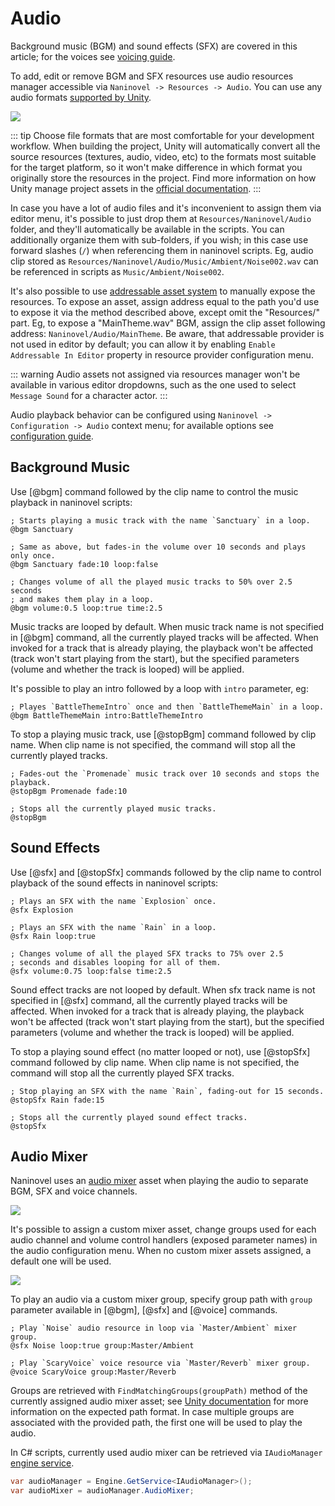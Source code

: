 # Audio

Background music (BGM) and sound effects (SFX) are covered in this article; for the voices see [voicing guide](/guide/voicing).

To add, edit or remove BGM and SFX resources use audio resources manager accessible via `Naninovel -> Resources -> Audio`. You can use any audio formats [supported by Unity](https://docs.unity3d.com/Manual/AudioFiles.html).

![](https://i.gyazo.com/cacdec36623dbbfcf9f49c594de53c0f.png)

::: tip
Choose file formats that are most comfortable for your development workflow. When building the project, Unity will automatically convert all the source resources (textures, audio, video, etc) to the formats most suitable for the target platform, so it won't make difference in which format you originally store the resources in the project. Find more information on how Unity manage project assets in the [official documentation](https://docs.unity3d.com/Manual/AssetWorkflow).
:::

In case you have a lot of audio files and it's inconvenient to assign them via editor menu, it's possible to just drop them at `Resources/Naninovel/Audio` folder, and they'll automatically be available in the scripts. You can additionally organize them with sub-folders, if you wish; in this case use forward slashes (`/`) when referencing them in naninovel scripts. Eg, audio clip stored as `Resources/Naninovel/Audio/Music/Ambient/Noise002.wav` can be referenced in scripts as `Music/Ambient/Noise002`.

It's also possible to use [addressable asset system](/guide/resource-providers#addressable) to manually expose the resources. To expose an asset, assign address equal to the path you'd use to expose it via the method described above, except omit the "Resources/" part. Eg, to expose a "MainTheme.wav" BGM, assign the clip asset following address: `Naninovel/Audio/MainTheme`. Be aware, that addressable provider is not used in editor by default; you can allow it by enabling `Enable Addressable In Editor` property in resource provider configuration menu.

::: warning
Audio assets not assigned via resources manager won't be available in various editor dropdowns, such as the one used to select `Message Sound` for a character actor.
:::

Audio playback behavior can be configured using `Naninovel -> Configuration -> Audio` context menu; for available options see [configuration guide](/guide/configuration#audio).

## Background Music

Use [@bgm] command followed by the clip name to control the music playback in naninovel scripts:

```nani
; Starts playing a music track with the name `Sanctuary` in a loop.
@bgm Sanctuary

; Same as above, but fades-in the volume over 10 seconds and plays only once.
@bgm Sanctuary fade:10 loop:false

; Changes volume of all the played music tracks to 50% over 2.5 seconds
; and makes them play in a loop.
@bgm volume:0.5 loop:true time:2.5
```

Music tracks are looped by default. When music track name is not specified in [@bgm] command, all the currently played tracks will be affected. When invoked for a track that is already playing, the playback won't be affected (track won't start playing from the start), but the specified parameters (volume and whether the track is looped) will be applied.

It's possible to play an intro followed by a loop with `intro` parameter, eg:

```nani
; Playes `BattleThemeIntro` once and then `BattleThemeMain` in a loop.
@bgm BattleThemeMain intro:BattleThemeIntro
```

To stop a playing music track, use [@stopBgm] command followed by clip name. When clip name is not specified, the command will stop all the currently played tracks.

```nani
; Fades-out the `Promenade` music track over 10 seconds and stops the playback.
@stopBgm Promenade fade:10

; Stops all the currently played music tracks.
@stopBgm
```

## Sound Effects

Use [@sfx] and [@stopSfx] commands followed by the clip name to control playback of the sound effects in naninovel scripts:

```nani
; Plays an SFX with the name `Explosion` once.
@sfx Explosion

; Plays an SFX with the name `Rain` in a loop.
@sfx Rain loop:true

; Changes volume of all the played SFX tracks to 75% over 2.5
; seconds and disables looping for all of them.
@sfx volume:0.75 loop:false time:2.5
```

Sound effect tracks are not looped by default. When sfx track name is not specified in [@sfx] command, all the currently played tracks will be affected. When invoked for a track that is already playing, the playback won't be affected (track won't start playing from the start), but the specified parameters (volume and whether the track is looped) will be applied.

To stop a playing sound effect (no matter looped or not), use [@stopSfx] command followed by clip name. When clip name is not specified, the command will stop all the currently played SFX tracks.

```nani
; Stop playing an SFX with the name `Rain`, fading-out for 15 seconds.
@stopSfx Rain fade:15

; Stops all the currently played sound effect tracks.
@stopSfx
```

## Audio Mixer

Naninovel uses an [audio mixer](https://docs.unity3d.com/Manual/AudioMixer.html) asset when playing the audio to separate BGM, SFX and voice channels.

![](https://i.gyazo.com/6271d59ee9ac63a0a218316bd3bc78a8.png)

It's possible to assign a custom mixer asset, change groups used for each audio channel and volume control handlers (exposed parameter names) in the audio configuration menu. When no custom mixer assets assigned, a default one will be used.

![](https://i.gyazo.com/ef2db68edb871608d1718117a37e9486.png)

To play an audio via a custom mixer group, specify group path with `group` parameter available in [@bgm], [@sfx] and [@voice] commands.

```nani
; Play `Noise` audio resource in loop via `Master/Ambient` mixer group.
@sfx Noise loop:true group:Master/Ambient

; Play `ScaryVoice` voice resource via `Master/Reverb` mixer group.
@voice ScaryVoice group:Master/Reverb
```

Groups are retrieved with `FindMatchingGroups(groupPath)` method of the currently assigned audio mixer asset; see [Unity documentation](https://docs.unity3d.com/ScriptReference/Audio.AudioMixer.FindMatchingGroups) for more information on the expected path format. In case multiple groups are associated with the provided path, the first one will be used to play the audio.

In C# scripts, currently used audio mixer can be retrieved via `IAudioManager` [engine service](/guide/engine-services).

```csharp
var audioManager = Engine.GetService<IAudioManager>();
var audioMixer = audioManager.AudioMixer;
```
